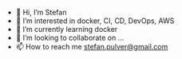 - 👋 Hi, I’m Stefan
- 👀 I’m interested in docker, CI, CD, DevOps, AWS
- 🌱 I’m currently learning docker
- 💞️ I’m looking to collaborate on ...
- 📫 How to reach me stefan.pulver@gmail.com

<!---
stefanpu/stefanpu is a ✨ special ✨ repository because its `README.md` (this file) appears on your GitHub profile.
You can click the Preview link to take a look at your changes.
--->
